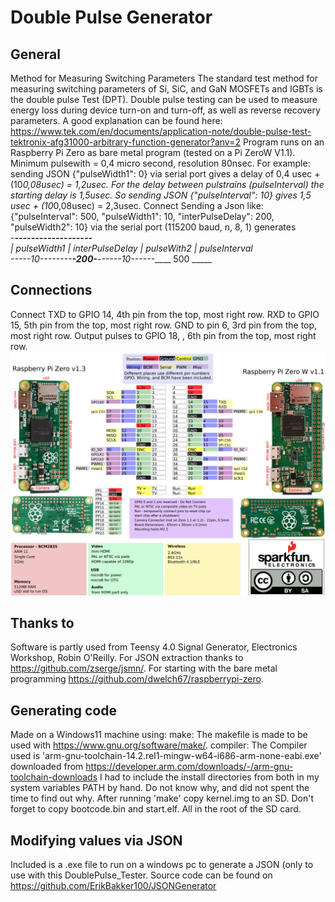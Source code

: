 # Double Pulse Generator
## General
Method for Measuring Switching Parameters The standard test method for measuring switching parameters of Si, SiC, and GaN MOSFETs and IGBTs is the double pulse Test (DPT). Double pulse testing can be used to measure energy loss during device turn-on and turn-off, as well as reverse recovery parameters. A good explanation can be found here: https://www.tek.com/en/documents/application-note/double-pulse-test-tektronix-afg31000-arbitrary-function-generator?anv=2
Program runs on an Raspberry Pi Zero as bare metal program (tested on a Pi ZeroW V1.1). Minimum pulsewith = 0,4 micro second, resolution 80nsec. For example: sending JSON {"pulseWidth1": 0} via serial port gives a delay of 0,4 usec + (10*0,08usec) = 1,2usec. For the delay between pulstrains (pulseInterval) the starting delay is 1,5usec. So sending JSON {"pulseInterval": 10} gives 1,5 usec + (10*0,08usec) = 2,3usec.
Connect 
Sending a Json like: {"pulseInterval": 500, "pulseWidth1": 10, "interPulseDelay": 200, "pulseWidth2": 10} via the serial port (115200 baud, n, 8, 1) generates\
-_____________-------------------____________\
| pulseWidth1 | interPulseDelay | pulseWith2 | pulseInterval\
-----10--------______-200-______------10------_____ 500 _____
## Connections
Connect TXD to GPIO 14, 4th pin from the top, most right row. RXD to GPIO 15, 5th pin from the top, most right row. GND to pin 6, 3rd pin from the top, most right row. Output pulses to GPIO 18, , 6th pin from the top, most right row.  
![Raspberry Pi Zero Connector](data/raspizero.jpg)

## Thanks to
Software is partly used from Teensy 4.0 Signal Generator, Electronics Workshop, Robin O'Reilly.
For JSON extraction thanks to https://github.com/zserge/jsmn/. 
For starting with the bare metal programming https://github.com/dwelch67/raspberrypi-zero.

## Generating code
Made on a Windows11 machine using:
make: The makefile is made to be used with https://www.gnu.org/software/make/.
compiler: The Compiler used is 'arm-gnu-toolchain-14.2.rel1-mingw-w64-i686-arm-none-eabi.exe' downloaded from https://developer.arm.com/downloads/-/arm-gnu-toolchain-downloads
I had to include the install directories from both in my system variables PATH by hand. Do not know why, and did not spent the time to find out why.
After running 'make' copy kernel.img to an SD. Don't forget to copy bootcode.bin and start.elf. All in the root of the SD card.

## Modifying values via JSON
Included is a .exe file to run on a windows pc to generate a JSON (only to use with this DoublePulse_Tester. Source code can be found on https://github.com/ErikBakker100/JSONGenerator
